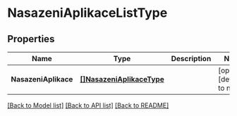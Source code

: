 # NasazeniAplikaceListType

## Properties
Name | Type | Description | Notes
------------ | ------------- | ------------- | -------------
**NasazeniAplikace** | [**[]NasazeniAplikaceType**](nasazeniAplikaceType.md) |  | [optional] [default to null]

[[Back to Model list]](../README.md#documentation-for-models) [[Back to API list]](../README.md#documentation-for-api-endpoints) [[Back to README]](../README.md)

